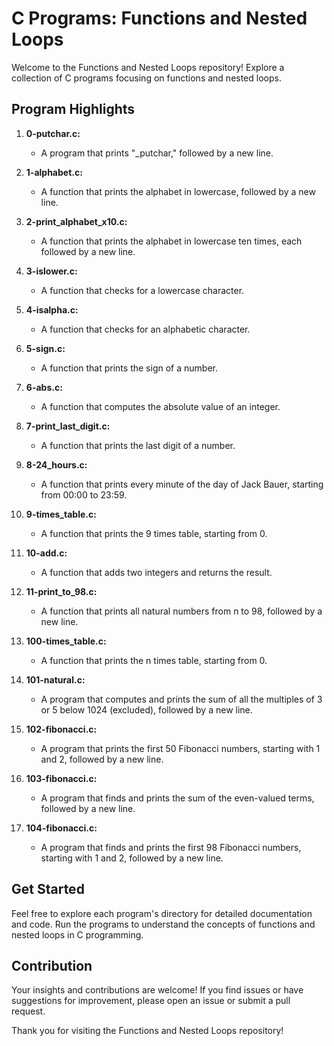 # C Programs: Functions and Nested Loops

Welcome to the Functions and Nested Loops repository! Explore a collection of C programs focusing on functions and nested loops.

## Program Highlights

1. **0-putchar.c:**
   - A program that prints "_putchar," followed by a new line.

2. **1-alphabet.c:**
   - A function that prints the alphabet in lowercase, followed by a new line.

3. **2-print_alphabet_x10.c:**
   - A function that prints the alphabet in lowercase ten times, each followed by a new line.

4. **3-islower.c:**
   - A function that checks for a lowercase character.

5. **4-isalpha.c:**
   - A function that checks for an alphabetic character.

6. **5-sign.c:**
   - A function that prints the sign of a number.

7. **6-abs.c:**
   - A function that computes the absolute value of an integer.

8. **7-print_last_digit.c:**
   - A function that prints the last digit of a number.

9. **8-24_hours.c:**
   - A function that prints every minute of the day of Jack Bauer, starting from 00:00 to 23:59.

10. **9-times_table.c:**
    - A function that prints the 9 times table, starting from 0.

11. **10-add.c:**
    - A function that adds two integers and returns the result.

12. **11-print_to_98.c:**
    - A function that prints all natural numbers from n to 98, followed by a new line.

13. **100-times_table.c:**
    - A function that prints the n times table, starting from 0.

14. **101-natural.c:**
    - A program that computes and prints the sum of all the multiples of 3 or 5 below 1024 (excluded), followed by a new line.

15. **102-fibonacci.c:**
    - A program that prints the first 50 Fibonacci numbers, starting with 1 and 2, followed by a new line.

16. **103-fibonacci.c:**
    - A program that finds and prints the sum of the even-valued terms, followed by a new line.

17. **104-fibonacci.c:**
    - A program that finds and prints the first 98 Fibonacci numbers, starting with 1 and 2, followed by a new line.

## Get Started

Feel free to explore each program's directory for detailed documentation and code. Run the programs to understand the concepts of functions and nested loops in C programming.

## Contribution

Your insights and contributions are welcome! If you find issues or have suggestions for improvement, please open an issue or submit a pull request.

Thank you for visiting the Functions and Nested Loops repository!
